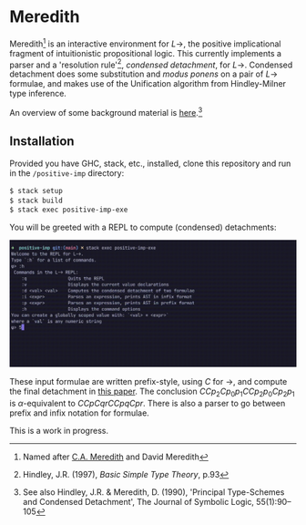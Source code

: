 # Meredith

Meredith[^1] is an interactive environment for $L{\to}$, the positive implicational fragment of intuitionistic propositional logic.
This currently implements a parser and a 'resolution rule'[^2], _condensed detachment_, for $L{\to}$. Condensed detachment does some substitution and _modus ponens_ on a pair of $L{\to}$ formulae, and makes use of the Unification algorithm from Hindley-Milner type inference.

An overview of some background material is [here](https://alexander-read.github.io/parsing-prefix.html).[^3]

## Installation

Provided you have GHC, stack, etc., installed, clone this repository and run in the `/positive-imp` directory:

```powershell
$ stack setup
$ stack build
$ stack exec positive-imp-exe
```

You will be greeted with a REPL to compute (condensed) detachments:

![Meredith example](meredith-detachment.gif)

These input formulae are written prefix-style, using $C$ for ${\to}$, and compute the final detachment in [this paper](https://projecteuclid.org/journals/notre-dame-journal-of-formal-logic/volume-15/issue-3/On-Merediths-sole-positive-axiom/10.1305/ndjfl/1093891409.full).
The conclusion $CCp_2Cp_0p_1CCp_2p_0Cp_2p_1$ is ${\alpha}$-equivalent to $CCpCqrCCpqCpr$.
There is also a parser to go between prefix and infix notation for formulae.

This is a work in progress.

[^1]: Named after [C.A. Meredith](https://en.wikipedia.org/wiki/Carew_Arthur_Meredith) and David Meredith

[^2]: Hindley, J.R. (1997), _Basic Simple Type Theory_, p.93

[^3]: See also Hindley, J.R. & Meredith, D. (1990), 'Principal Type-Schemes and Condensed Detachment', The Journal of Symbolic Logic, 55(1):90–105
